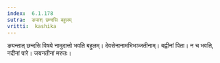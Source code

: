 ```yaml
---
index:  6.1.178
sutra:  ङ्याश् छन्दसि बहुलम्
vritti:  kashika 
---
```


ङ्यन्तात् छन्दसि विषये नामुदात्तो भवति बहुलम्। देवसेनानामभिभञ्जतीनाम्। बह्वीनां पिता। न च भवति, नदीनां पारे। जयनतीनां मरुतः।

